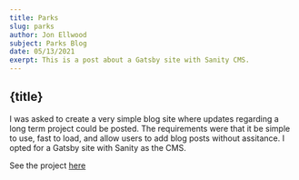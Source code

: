 ```yaml
---
title: Parks
slug: parks
author: Jon Ellwood
subject: Parks Blog
date: 05/13/2021
exerpt: This is a post about a Gatsby site with Sanity CMS.
---
```


## {title}

I was asked to create a very simple blog site where updates regarding a long term project could be posted. The requirements were that it be simple to use, fast to load, and allow users to add blog posts without assitance. I opted for a Gatsby site with Sanity as the CMS.

See the project <a href="https://hanahanparks.com">here</a>
